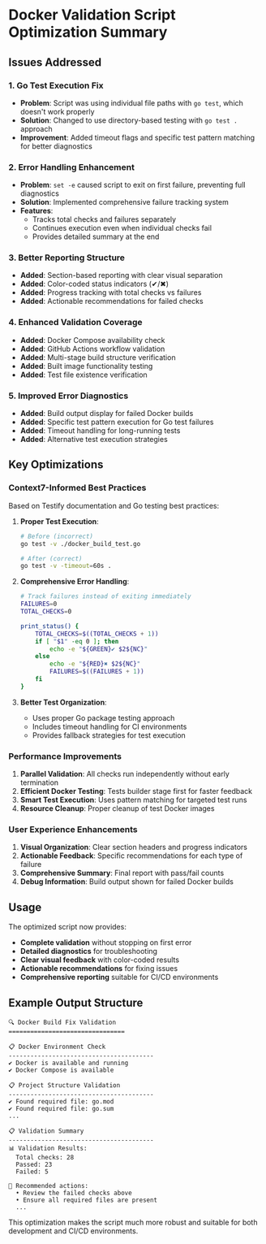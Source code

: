 # Docker Validation Script Optimization Summary

## Issues Addressed

### 1. **Go Test Execution Fix**
- **Problem**: Script was using individual file paths with `go test`, which doesn't work properly
- **Solution**: Changed to use directory-based testing with `go test .` approach
- **Improvement**: Added timeout flags and specific test pattern matching for better diagnostics

### 2. **Error Handling Enhancement**
- **Problem**: `set -e` caused script to exit on first failure, preventing full diagnostics
- **Solution**: Implemented comprehensive failure tracking system
- **Features**:
  - Tracks total checks and failures separately
  - Continues execution even when individual checks fail
  - Provides detailed summary at the end

### 3. **Better Reporting Structure**
- **Added**: Section-based reporting with clear visual separation
- **Added**: Color-coded status indicators (✔/✖)
- **Added**: Progress tracking with total checks vs failures
- **Added**: Actionable recommendations for failed checks

### 4. **Enhanced Validation Coverage**
- **Added**: Docker Compose availability check
- **Added**: GitHub Actions workflow validation
- **Added**: Multi-stage build structure verification
- **Added**: Built image functionality testing
- **Added**: Test file existence verification

### 5. **Improved Error Diagnostics**
- **Added**: Build output display for failed Docker builds
- **Added**: Specific test pattern execution for Go test failures
- **Added**: Timeout handling for long-running tests
- **Added**: Alternative test execution strategies

## Key Optimizations

### Context7-Informed Best Practices
Based on Testify documentation and Go testing best practices:

1. **Proper Test Execution**:
   ```bash
   # Before (incorrect)
   go test -v ./docker_build_test.go

   # After (correct)
   go test -v -timeout=60s .
   ```

2. **Comprehensive Error Handling**:
   ```bash
   # Track failures instead of exiting immediately
   FAILURES=0
   TOTAL_CHECKS=0

   print_status() {
       TOTAL_CHECKS=$((TOTAL_CHECKS + 1))
       if [ "$1" -eq 0 ]; then
           echo -e "${GREEN}✔ $2${NC}"
       else
           echo -e "${RED}✖ $2${NC}"
           FAILURES=$((FAILURES + 1))
       fi
   }
   ```

3. **Better Test Organization**:
   - Uses proper Go package testing approach
   - Includes timeout handling for CI environments
   - Provides fallback strategies for test execution

### Performance Improvements

1. **Parallel Validation**: All checks run independently without early termination
2. **Efficient Docker Testing**: Tests builder stage first for faster feedback
3. **Smart Test Execution**: Uses pattern matching for targeted test runs
4. **Resource Cleanup**: Proper cleanup of test Docker images

### User Experience Enhancements

1. **Visual Organization**: Clear section headers and progress indicators
2. **Actionable Feedback**: Specific recommendations for each type of failure
3. **Comprehensive Summary**: Final report with pass/fail counts
4. **Debug Information**: Build output shown for failed Docker builds

## Usage

The optimized script now provides:

- **Complete validation** without stopping on first error
- **Detailed diagnostics** for troubleshooting
- **Clear visual feedback** with color-coded results
- **Actionable recommendations** for fixing issues
- **Comprehensive reporting** suitable for CI/CD environments

## Example Output Structure

```
🔍 Docker Build Fix Validation
================================

📋 Docker Environment Check
----------------------------------------
✔ Docker is available and running
✔ Docker Compose is available

📋 Project Structure Validation
----------------------------------------
✔ Found required file: go.mod
✔ Found required file: go.sum
...

📋 Validation Summary
----------------------------------------
📊 Validation Results:
  Total checks: 28
  Passed: 23
  Failed: 5

🔧 Recommended actions:
  • Review the failed checks above
  • Ensure all required files are present
  ...
```

This optimization makes the script much more robust and suitable for both development and CI/CD environments.